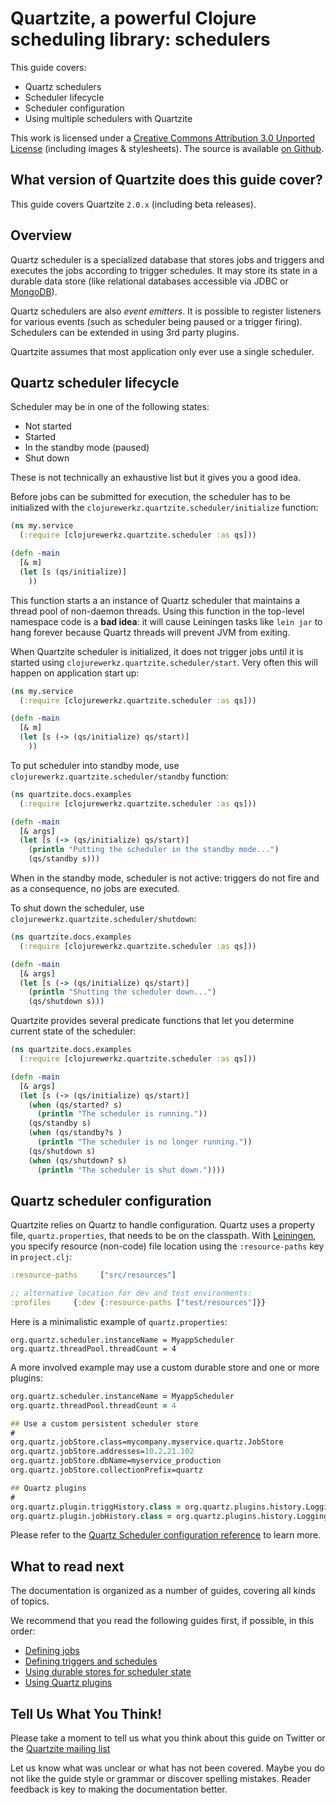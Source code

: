 # Quartzite, a powerful Clojure scheduling library: schedulers

This guide covers:

 * Quartz schedulers
 * Scheduler lifecycle
 * Scheduler configuration
 * Using multiple schedulers with Quartzite

This work is licensed under a <a rel="license" href="http://creativecommons.org/licenses/by/3.0/">Creative Commons Attribution 3.0 Unported License</a> (including images & stylesheets). The source is available [on Github](https://github.com/clojurewerkz/quartzite.docs).



## What version of Quartzite does this guide cover?

This guide covers Quartzite `2.0.x` (including beta releases).


## Overview

Quartz scheduler is a specialized database that stores jobs and
triggers and executes the jobs according to trigger schedules. It may
store its state in a durable data store (like relational databases
accessible via JDBC or
[MongoDB](https://github.com/michaelklishin/quartz-mongodb)).

Quartz schedulers are also *event emitters*. It is possible to
register listeners for various events (such as scheduler being paused
or a trigger firing).  Schedulers can be extended in using 3rd party
plugins.

Quartzite assumes that most application only ever use a single
scheduler.


## Quartz scheduler lifecycle

Scheduler may be in one of the following states:

 * Not started
 * Started
 * In the standby mode (paused)
 * Shut down

These is not technically an exhaustive list but it gives you a good idea.

Before jobs can be submitted for execution, the scheduler has to be
initialized with the `clojurewerkz.quartzite.scheduler/initialize`
function:

``` clojure
(ns my.service
  (:require [clojurewerkz.quartzite.scheduler :as qs]))

(defn -main
  [& m]
  (let [s (qs/initialize)]
    ))
```

This function starts a an instance of Quartz scheduler that maintains
a thread pool of non-daemon threads. Using this function in the
top-level namespace code is a **bad idea**: it will cause Leiningen
tasks like `lein jar` to hang forever because Quartz threads will
prevent JVM from exiting.

When Quartzite scheduler is initialized, it does not trigger jobs
until it is started using
`clojurewerkz.quartzite.scheduler/start`. Very often this will happen
on application start up:

``` clojure
(ns my.service
  (:require [clojurewerkz.quartzite.scheduler :as qs]))

(defn -main
  [& m]
  (let [s (-> (qs/initialize) qs/start)]
    ))
```

To put scheduler into standby mode, use `clojurewerkz.quartzite.scheduler/standby` function:

``` clojure
(ns quartzite.docs.examples
  (:require [clojurewerkz.quartzite.scheduler :as qs]))

(defn -main
  [& args]
  (let [s (-> (qs/initialize) qs/start)]
    (println "Putting the scheduler in the standby mode...")
    (qs/standby s)))
```

When in the standby mode, scheduler is not active: triggers do not fire and as a consequence, no jobs are executed.

To shut down the scheduler, use `clojurewerkz.quartzite.scheduler/shutdown`:

``` clojure
(ns quartzite.docs.examples
  (:require [clojurewerkz.quartzite.scheduler :as qs]))

(defn -main
  [& args]
  (let [s (-> (qs/initialize) qs/start)]
    (println "Shutting the scheduler down...")
    (qs/shutdown s)))
```


Quartzite provides several predicate functions that let you determine current state of the scheduler:

``` clojure
(ns quartzite.docs.examples
  (:require [clojurewerkz.quartzite.scheduler :as qs]))

(defn -main
  [& args]
  (let [s (-> (qs/initialize) qs/start)]
    (when (qs/started? s)
      (println "The scheduler is running."))
    (qs/standby s)
    (when (qs/standby?s )
      (println "The scheduler is no longer running."))
    (qs/shutdown s)
    (when (qs/shutdown? s)
      (println "The scheduler is shut down."))))
```


## Quartz scheduler configuration

Quartzite relies on Quartz to handle configuration. Quartz uses a property file, `quartz.properties`, that needs to be on the classpath.
With [Leiningen](http://leiningen.org), you specify resource (non-code) file location using the `:resource-paths` key in `project.clj`:

``` clojure
:resource-paths     ["src/resources"]

;; alternative location for dev and test environments:
:profiles     {:dev {:resource-paths ["test/resources"]}}
```

Here is a minimalistic example of `quartz.properties`:

```
org.quartz.scheduler.instanceName = MyappScheduler
org.quartz.threadPool.threadCount = 4
```

A more involved example may use a custom durable store and one or more plugins:

``` clojure
org.quartz.scheduler.instanceName = MyappScheduler
org.quartz.threadPool.threadCount = 4

## Use a custom persistent scheduler store
#
org.quartz.jobStore.class=mycompany.myservice.quartz.JobStore
org.quartz.jobStore.addresses=10.2.21.102
org.quartz.jobStore.dbName=myservice_production
org.quartz.jobStore.collectionPrefix=quartz

## Quartz plugins
#
org.quartz.plugin.triggHistory.class = org.quartz.plugins.history.LoggingTriggerHistoryPlugin
org.quartz.plugin.jobHistory.class = org.quartz.plugins.history.LoggingJobHistoryPlugin
```

Please refer to the [Quartz Scheduler configuration reference](http://quartz-scheduler.org/documentation/quartz-2.x/configuration/) to learn more.


## What to read next

The documentation is organized as a number of guides, covering all kinds of topics.

We recommend that you read the following guides first, if possible, in this order:

 * [Defining jobs](/articles/jobs.html)
 * [Defining triggers and schedules](/articles/triggers.html)
 * [Using durable stores for scheduler state](/articles/durable_quartz_stores.html)
 * [Using Quartz plugins](/articles/quartz_plugins.html)


## Tell Us What You Think!

Please take a moment to tell us what you think about this guide on Twitter or the [Quartzite mailing list](https://groups.google.com/forum/#!forum/clojure-quartz)

Let us know what was unclear or what has not been covered. Maybe you
do not like the guide style or grammar or discover spelling
mistakes. Reader feedback is key to making the documentation better.
